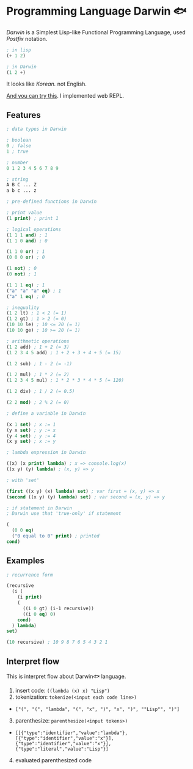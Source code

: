 # Programming Language Darwin 🐟
_Darwin_ is a Simplest Lisp-like Functional Programming Language, used _Postfix_ notation.

```lisp
; in lisp
(+ 1 2)

; in Darwin
(1 2 +)
```

It looks like _Korean._ not English.

[And you can try this](./src). I implemented web REPL.

## Features

```lisp
; data types in Darwin

; boolean
0 ; false
1 ; true

; number
0 1 2 3 4 5 6 7 8 9

; string
A B C ... Z
a b c ... z
```

```lisp
; pre-defined functions in Darwin

; print value
(1 print) ; print 1

; logical operations
(1 1 1 and) ; 1
(1 1 0 and) ; 0

(1 1 0 or) ; 1
(0 0 0 or) ; 0

(1 not) ; 0
(0 not) ; 1

(1 1 1 eq) ; 1
("a" "a" "a" eq) ; 1
("a" 1 eq) ; 0

; inequality
(1 2 lt) ; 1 < 2 (= 1)
(1 2 gt) ; 1 > 2 (= 0)
(10 10 le) ; 10 <= 20 (= 1)
(10 10 ge) ; 10 >= 20 (= 1)

; arithmetic operations
(1 2 add) ; 1 + 2 (= 3)
(1 2 3 4 5 add) ; 1 + 2 + 3 + 4 + 5 (= 15)

(1 2 sub) ; 1 - 2 (= -1)

(1 2 mul) ; 1 * 2 (= 2)
(1 2 3 4 5 mul) ; 1 * 2 * 3 * 4 * 5 (= 120)

(1 2 div) ; 1 / 2 (= 0.5)

(2 2 mod) ; 2 % 2 (= 0)
```

```lisp
; define a variable in Darwin

(x 1 set) ; x := 1
(y x set) ; y := x
(y 4 set) ; y := 4
(x y set) ; x := y
```

```lisp
; lambda expression in Darwin

((x) (x print) lambda) ; x => console.log(x)
((x y) (y) lambda) ; (x, y) => y

; with 'set'

(first ((x y) (x) lambda) set) ; var first = (x, y) => x
(second ((x y) (y) lambda) set) ; var second = (x, y) => y
```

```lisp
; if statement in Darwin
; Darwin use that 'true-only' if statement

(
  (0 0 eq)
  ("0 equal to 0" print) ; printed
cond)
```

## Examples
```lisp
; recurrence form

(recursive
  (i (
    (i print)
    (
      ((i 0 gt) (i-1 recursive))
      ((i 0 eq) 0)
    cond)
  ) lambda)
set)

(10 recursive) ; 10 9 8 7 6 5 4 3 2 1
```

## Interpret flow
This is interpret flow about Darwin🐟 language.

1. insert code: `((lambda (x) x) "Lisp")`
2. tokenization: `tokenize(<input each code line>)`
  * `["(", "(", "lambda", "(", "x", ")", "x", ")", ""Lisp"", ")"]`
3. parenthesize: `parenthesize(<input tokens>)`
  * `[[{"type":"identifier","value":"lambda"},[{"type":"identifier","value":"x"}],{"type":"identifier","value":"x"}],{"type":"literal","value":"Lisp"}]`
4. evaluated parenthesized code
